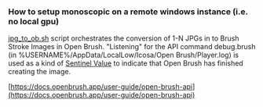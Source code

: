 ### How to setup monoscopic on a remote windows instance (i.e. no local gpu)

[jpg_to_ob.sh](jpg_to_ob.sh) script orchestrates the conversion of 1-N JPGs in to Brush Stroke Images in Open Brush. "Listening" for the API command debug.brush (in %USERNAME%/AppData/LocalLow/Icosa/Open Brush/Player.log) is used as a kind of [Sentinel Value](https://en.wikipedia.org/wiki/Sentinel_value) to indicate that Open Brush has finished creating the image.

[https://docs.openbrush.app/user-guide/open-brush-api](https://docs.openbrush.app/user-guide/open-brush-api)






